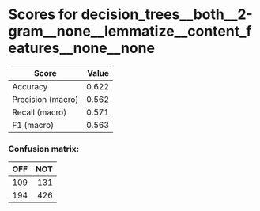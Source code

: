 # Scores for decision_trees__both__2-gram__none__lemmatize__content_features__none__none
|      Score      |Value|
|-----------------|----:|
|Accuracy         |0.622|
|Precision (macro)|0.562|
|Recall (macro)   |0.571|
|F1 (macro)       |0.563|

### Confusion matrix:
|OFF|NOT|
|--:|--:|
|109|131|
|194|426|
